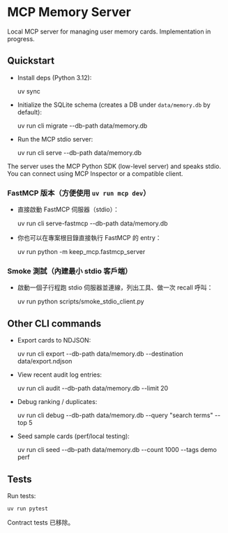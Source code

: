 # MCP Memory Server

Local MCP server for managing user memory cards. Implementation in progress.

## Quickstart

- Install deps (Python 3.12):

	uv sync

- Initialize the SQLite schema (creates a DB under `data/memory.db` by default):

	uv run cli migrate --db-path data/memory.db

- Run the MCP stdio server:

	uv run cli serve --db-path data/memory.db

The server uses the MCP Python SDK (low-level server) and speaks stdio. You can connect using MCP Inspector or a compatible client.

### FastMCP 版本（方便使用 `uv run mcp dev`）

- 直接啟動 FastMCP 伺服器（stdio）：

	uv run cli serve-fastmcp --db-path data/memory.db

- 你也可以在專案根目錄直接執行 FastMCP 的 entry：

	uv run python -m keep_mcp.fastmcp_server

### Smoke 測試（內建最小 stdio 客戶端）

- 啟動一個子行程跑 stdio 伺服器並連線，列出工具、做一次 recall 呼叫：

	uv run python scripts/smoke_stdio_client.py

## Other CLI commands

- Export cards to NDJSON:

	uv run cli export --db-path data/memory.db --destination data/export.ndjson

- View recent audit log entries:

	uv run cli audit --db-path data/memory.db --limit 20

- Debug ranking / duplicates:

	uv run cli debug --db-path data/memory.db --query "search terms" --top 5

- Seed sample cards (perf/local testing):

	uv run cli seed --db-path data/memory.db --count 1000 --tags demo perf

## Tests

Run tests:

	uv run pytest

Contract tests 已移除。
